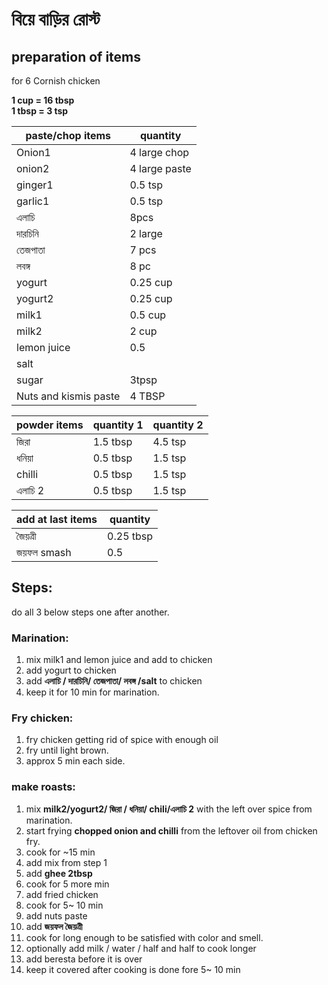 #  বিয়ে বাড়ির রোস্ট   

## preparation of items  

for 6 Cornish chicken

**1 cup = 16 tbsp**   
__1 tbsp = 3 tsp__
  
paste/chop items| quantity 
--|--
Onion1| 4 large chop
onion2| 4 large paste
ginger1|0.5 tsp
garlic1|0.5 tsp
এলাচি | 8pcs
দারচিনি|2 large
তেজপাতা|7 pcs
লবঙ্গ | 8 pc
yogurt| 0.25 cup
yogurt2| 0.25 cup
milk1| 0.5 cup
milk2| 2 cup
lemon juice|0.5
salt|
sugar| 3tpsp
Nuts and kismis paste| 4 TBSP  
  
  
powder items|quantity 1 | quantity 2
--|--|--
জিরা | 1.5 tbsp|4.5 tsp
ধনিয়া|0.5 tbsp|1.5 tsp
chilli |0.5 tbsp|1.5 tsp
এলাচি 2 |0.5 tbsp|1.5 tsp  
  
  
add at last items| quantity 
--|--
জৈয়ত্রী|0.25 tbsp|0.75 tsp
জয়ফল smash| 0.5  
  
  

## Steps: 

do all 3 below steps one after another. 

### Marination:  

1. mix milk1 and lemon juice and add to chicken  
1. add yogurt to chicken 
1. add **এলাচি / দারচিনি/ তেজপাতা/ লবঙ্গ /salt** to chicken
1. keep it for 10 min for marination. 

### Fry chicken: 
1. fry chicken getting rid of spice with enough oil 
1. fry until light brown. 
1. approx 5 min each side.  


### make roasts: 
1. mix __milk2/yogurt2/ জিরা / ধনিয়া/ chili/এলাচি 2__ with the left over spice from marination.   
1. start frying **chopped onion and chilli** from the leftover oil from chicken fry.  
1. cook for ~15 min  
1. add mix from step 1  
1. add **ghee 2tbsp**  
1. cook for 5 more min  
1. add fried chicken  
1. cook for 5~ 10 min  
1. add nuts paste  
1. add **জয়ফল জৈয়ত্রী**
1. cook for long enough to be satisfied with color and smell.  
1. optionally add milk / water / half and half to cook longer  
1. add beresta before it is over   
1. keep it covered after cooking is done fore 5~ 10 min  

